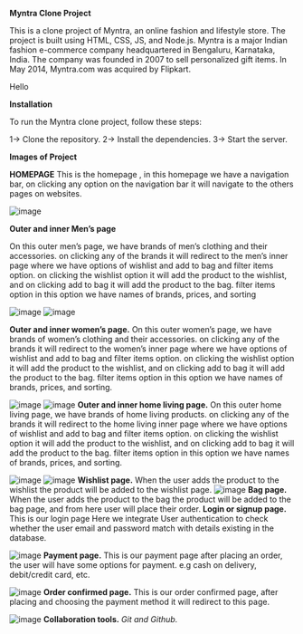 **Myntra Clone Project**

This is a clone project of Myntra, an online fashion and lifestyle store. The project is built using HTML, CSS, JS, and Node.js.
Myntra is a major Indian fashion e-commerce company headquartered in Bengaluru, Karnataka, India. The company was founded in 2007 to sell personalized gift items. In May 2014, Myntra.com was acquired by Flipkart.

Hello

**Installation**

To run the Myntra clone project, follow these steps:

1-> Clone the repository.
2-> Install the dependencies.
3-> Start the server.

**Images of Project**

**HOMEPAGE** 
This is the homepage , in this homepage we have a navigation bar, on clicking any option on the navigation bar it will navigate to the others pages on websites.


![image](https://user-images.githubusercontent.com/77974484/161418508-820faf68-9cea-4570-9fe5-6fe50085a908.png)

**Outer and inner Men’s page**

On this outer men’s page, we have brands of men’s clothing and their accessories. on clicking any of the brands it will redirect to the men’s inner page where we have options of wishlist and add to bag and filter items option.
on clicking the wishlist option it will add the product to the wishlist, 
and on clicking add to bag it will add the product to the bag. filter items option in this option we have names of brands, prices, and sorting

![image](https://user-images.githubusercontent.com/77974484/161418568-fb6db3cb-47c9-4911-b486-0648ef79ceb3.png)
![image](https://user-images.githubusercontent.com/77974484/161418579-9ec6c7b1-8474-4c21-8927-04800e9c0804.png)

**Outer and inner women’s page.**
On this outer women’s page, we have brands of women’s clothing and their accessories. on clicking any of the brands it will redirect to the women’s inner page where we have options of wishlist and add to bag and filter items option.
on clicking the wishlist option it will add the product to the wishlist, and on clicking add to bag it will add the product to the bag. 
filter items option in this option we have names of brands, prices, and sorting.

![image](https://user-images.githubusercontent.com/77974484/161418616-0103de9b-804e-403e-b59b-16bd4f012dc8.png)
![image](https://user-images.githubusercontent.com/77974484/161418629-2f55ef0c-c323-4bd0-86ec-2d04092e4af0.png)
**Outer and inner home living page.**
On this outer home living page, we have brands of home living products. on clicking any of the brands it will redirect to the home living inner page where we have options of wishlist and 
add to bag and filter items option. on clicking the wishlist option it will add the product to the wishlist, and on clicking add to bag it will add the product to the bag. 
filter items option in this option we have names of brands, prices, and sorting.

![image](https://user-images.githubusercontent.com/77974484/161418666-9f75ebdd-a6e4-470e-8190-8699b6dd64b4.png)
![image](https://user-images.githubusercontent.com/77974484/161418677-6aa9fb78-083b-4986-b774-5b74b44b157f.png)
**Wishlist page.**
When the user adds the product to the wishlist the product will be added to the wishlist page.
![image](https://user-images.githubusercontent.com/77974484/161418767-c17d11ce-3a7d-4f2d-9abe-b2ac1ab0e1bd.png)
**Bag page.**
When the user adds the product to the bag the product will be added to the bag page, and from here user will place their order.
**Login or signup page.**
This is our login page Here we integrate User authentication to check whether the user email and password match with details existing in the database.

![image](https://user-images.githubusercontent.com/77974484/161418840-a913c3ff-e219-4ec0-9467-4320cd787eb0.png)
**Payment page.**
This is our payment page after placing an order, the user will have some options for payment. e.g cash on delivery, debit/credit card, etc.

![image](https://user-images.githubusercontent.com/77974484/161418887-c30e9832-e415-4de7-bc24-f5e83f4605a0.png)
**Order confirmed page.**
This is our order confirmed page, after placing and choosing the payment method it will redirect to this page.

![image](https://user-images.githubusercontent.com/77974484/161433073-291a3727-c191-42ad-be92-dd453264de10.png)
**Collaboration tools.**
*Git and Github.*
